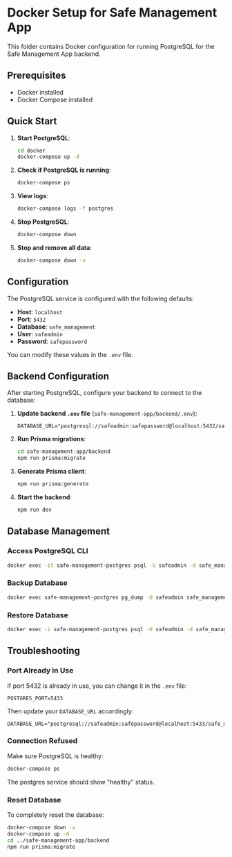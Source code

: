# Docker Setup for Safe Management App

This folder contains Docker configuration for running PostgreSQL for the Safe Management App backend.

## Prerequisites

- Docker installed
- Docker Compose installed

## Quick Start

1. **Start PostgreSQL**:
   ```bash
   cd docker
   docker-compose up -d
   ```

2. **Check if PostgreSQL is running**:
   ```bash
   docker-compose ps
   ```

3. **View logs**:
   ```bash
   docker-compose logs -f postgres
   ```

4. **Stop PostgreSQL**:
   ```bash
   docker-compose down
   ```

5. **Stop and remove all data**:
   ```bash
   docker-compose down -v
   ```

## Configuration

The PostgreSQL service is configured with the following defaults:

- **Host**: `localhost`
- **Port**: `5432`
- **Database**: `safe_management`
- **User**: `safeadmin`
- **Password**: `safepassword`

You can modify these values in the `.env` file.

## Backend Configuration

After starting PostgreSQL, configure your backend to connect to the database:

1. **Update backend `.env` file** (`safe-management-app/backend/.env`):
   ```env
   DATABASE_URL="postgresql://safeadmin:safepassword@localhost:5432/safe_management"
   ```

2. **Run Prisma migrations**:
   ```bash
   cd safe-management-app/backend
   npm run prisma:migrate
   ```

3. **Generate Prisma client**:
   ```bash
   npm run prisma:generate
   ```

4. **Start the backend**:
   ```bash
   npm run dev
   ```

## Database Management

### Access PostgreSQL CLI

```bash
docker exec -it safe-management-postgres psql -U safeadmin -d safe_management
```

### Backup Database

```bash
docker exec safe-management-postgres pg_dump -U safeadmin safe_management > backup.sql
```

### Restore Database

```bash
docker exec -i safe-management-postgres psql -U safeadmin -d safe_management < backup.sql
```

## Troubleshooting

### Port Already in Use

If port 5432 is already in use, you can change it in the `.env` file:
```env
POSTGRES_PORT=5433
```

Then update your `DATABASE_URL` accordingly:
```env
DATABASE_URL="postgresql://safeadmin:safepassword@localhost:5433/safe_management"
```

### Connection Refused

Make sure PostgreSQL is healthy:
```bash
docker-compose ps
```

The postgres service should show "healthy" status.

### Reset Database

To completely reset the database:
```bash
docker-compose down -v
docker-compose up -d
cd ../safe-management-app/backend
npm run prisma:migrate
```
